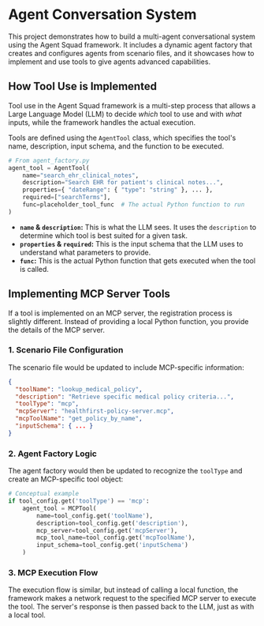 # Agent Conversation System

This project demonstrates how to build a multi-agent conversational system using the Agent Squad framework. It includes a dynamic agent factory that creates and configures agents from scenario files, and it showcases how to implement and use tools to give agents advanced capabilities.

## How Tool Use is Implemented

Tool use in the Agent Squad framework is a multi-step process that allows a Large Language Model (LLM) to decide *which* tool to use and with *what* inputs, while the framework handles the actual execution.

Tools are defined using the `AgentTool` class, which specifies the tool's name, description, input schema, and the function to be executed.

```python
# From agent_factory.py
agent_tool = AgentTool(
    name="search_ehr_clinical_notes",
    description="Search EHR for patient's clinical notes...",
    properties={ "dateRange": { "type": "string" }, ... },
    required=["searchTerms"],
    func=placeholder_tool_func  # The actual Python function to run
)
```

-   **`name` & `description`:** This is what the LLM sees. It uses the `description` to determine which tool is best suited for a given task.
-   **`properties` & `required`:** This is the input schema that the LLM uses to understand what parameters to provide.
-   **`func`:** This is the actual Python function that gets executed when the tool is called.


## Implementing MCP Server Tools

If a tool is implemented on an MCP server, the registration process is slightly different. Instead of providing a local Python function, you provide the details of the MCP server.

### 1. Scenario File Configuration

The scenario file would be updated to include MCP-specific information:

```json
{
  "toolName": "lookup_medical_policy",
  "description": "Retrieve specific medical policy criteria...",
  "toolType": "mcp",
  "mcpServer": "healthfirst-policy-server.mcp",
  "mcpToolName": "get_policy_by_name",
  "inputSchema": { ... }
}
```

### 2. Agent Factory Logic

The agent factory would then be updated to recognize the `toolType` and create an MCP-specific tool object:

```python
# Conceptual example
if tool_config.get('toolType') == 'mcp':
    agent_tool = MCPTool(
        name=tool_config.get('toolName'),
        description=tool_config.get('description'),
        mcp_server=tool_config.get('mcpServer'),
        mcp_tool_name=tool_config.get('mcpToolName'),
        input_schema=tool_config.get('inputSchema')
    )
```

### 3. MCP Execution Flow

The execution flow is similar, but instead of calling a local function, the framework makes a network request to the specified MCP server to execute the tool. The server's response is then passed back to the LLM, just as with a local tool.
